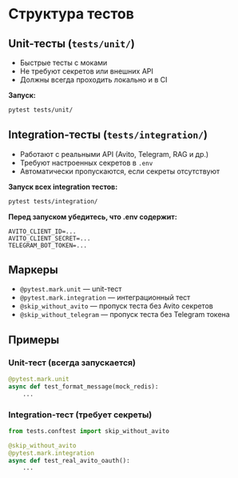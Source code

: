 # Структура тестов

## Unit-тесты (`tests/unit/`)
- Быстрые тесты с моками
- Не требуют секретов или внешних API
- Должны всегда проходить локально и в CI

**Запуск:**
```bash
pytest tests/unit/
```

## Integration-тесты (`tests/integration/`)
- Работают с реальными API (Avito, Telegram, RAG и др.)
- Требуют настроенных секретов в `.env`
- Автоматически пропускаются, если секреты отсутствуют

**Запуск всех integration тестов:**
```bash
pytest tests/integration/
```

**Перед запуском убедитесь, что .env содержит:**
```env
AVITO_CLIENT_ID=...
AVITO_CLIENT_SECRET=...
TELEGRAM_BOT_TOKEN=...
```

## Маркеры
- `@pytest.mark.unit` — unit-тест
- `@pytest.mark.integration` — интеграционный тест
- `@skip_without_avito` — пропуск теста без Avito секретов
- `@skip_without_telegram` — пропуск теста без Telegram токена

## Примеры

### Unit-тест (всегда запускается)
```python
@pytest.mark.unit
async def test_format_message(mock_redis):
    ...
```

### Integration-тест (требует секреты)
```python
from tests.conftest import skip_without_avito

@skip_without_avito
@pytest.mark.integration
async def test_real_avito_oauth():
    ...
```
